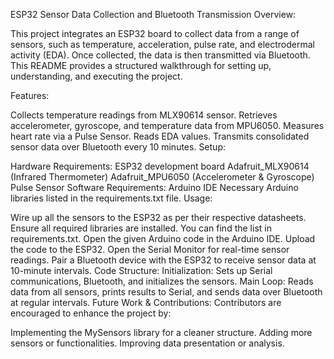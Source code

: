 ESP32 Sensor Data Collection and Bluetooth Transmission
Overview:

This project integrates an ESP32 board to collect data from a range of sensors, such as temperature, acceleration, pulse rate, and electrodermal activity (EDA). Once collected, the data is then transmitted via Bluetooth. This README provides a structured walkthrough for setting up, understanding, and executing the project.

Features:

Collects temperature readings from MLX90614 sensor.
Retrieves accelerometer, gyroscope, and temperature data from MPU6050.
Measures heart rate via a Pulse Sensor.
Reads EDA values.
Transmits consolidated sensor data over Bluetooth every 10 minutes.
Setup:

Hardware Requirements:
ESP32 development board
Adafruit_MLX90614 (Infrared Thermometer)
Adafruit_MPU6050 (Accelerometer & Gyroscope)
Pulse Sensor
Software Requirements:
Arduino IDE
Necessary Arduino libraries listed in the requirements.txt file.
Usage:

Wire up all the sensors to the ESP32 as per their respective datasheets.
Ensure all required libraries are installed. You can find the list in requirements.txt.
Open the given Arduino code in the Arduino IDE.
Upload the code to the ESP32.
Open the Serial Monitor for real-time sensor readings.
Pair a Bluetooth device with the ESP32 to receive sensor data at 10-minute intervals.
Code Structure:
Initialization: Sets up Serial communications, Bluetooth, and initializes the sensors.
Main Loop: Reads data from all sensors, prints results to Serial, and sends data over Bluetooth at regular intervals.
Future Work & Contributions:
Contributors are encouraged to enhance the project by:

Implementing the MySensors library for a cleaner structure.
Adding more sensors or functionalities.
Improving data presentation or analysis.


